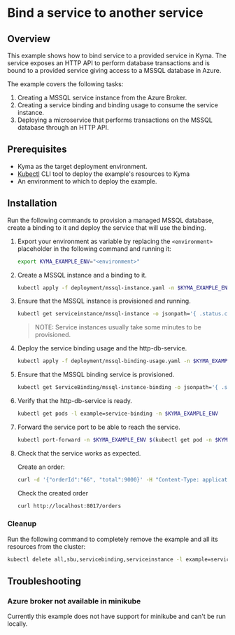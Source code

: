 # Bind a service to another service

## Overview

This example shows how to bind service to a provided service in Kyma.
The service exposes an HTTP API to perform database transactions and is bound to a provided service giving access to a MSSQL database in Azure.

The example covers the following tasks:

1. Creating a MSSQL service instance from the Azure Broker.
2. Creating a service binding and binding usage to consume the service instance.
3. Deploying a microservice that performs transactions on the MSSQL database through an HTTP API.

## Prerequisites

- Kyma as the target deployment environment.
- [Kubectl](https://kubernetes.io/docs/tasks/tools/install-kubectl/) CLI tool to deploy the example's resources to Kyma
- An environment to which to deploy the example.

## Installation

Run the following commands to provision a managed MSSQL database, create a binding to it and deploy the service that will use the binding.

1. Export your environment as variable by replacing the `<environment>` placeholder in the following command and running it:
    ```bash
    export KYMA_EXAMPLE_ENV="<environment>"
    ```

2. Create a MSSQL instance and a binding to it.
    ```bash
    kubectl apply -f deployment/mssql-instance.yaml -n $KYMA_EXAMPLE_ENV
    ```

3. Ensure that the MSSQL instance is provisioned and running.
    ```bash
    kubectl get serviceinstance/mssql-instance -o jsonpath='{ .status.conditions[0].reason }' -n $KYMA_EXAMPLE_ENV
    ```
    > NOTE: Service instances usually take some minutes to be provisioned.

4. Deploy the service binding usage and the http-db-service.
    ```bash
    kubectl apply -f deployment/mssql-binding-usage.yaml -n $KYMA_EXAMPLE_ENV
    ```

5. Ensure that the MSSQL binding service is provisioned.
    ```bash
    kubectl get ServiceBinding/mssql-instance-binding -o jsonpath='{ .status.conditions[0].reason }' -n $KYMA_EXAMPLE_ENV
    ```
6. Verify that the http-db-service is ready.
    ```bash
    kubectl get pods -l example=service-binding -n $KYMA_EXAMPLE_ENV
    ```

7. Forward the service port to be able to reach the service.
    ```bash
    kubectl port-forward -n $KYMA_EXAMPLE_ENV $(kubectl get pod -n $KYMA_EXAMPLE_ENV -l example=service-binding | grep http-db-service | awk '{print $1}') 8017
    ```
8. Check that the service works as expected.
    
    Create an order:
    ```bash
    curl -d '{"orderId":"66", "total":9000}' -H "Content-Type: application/json" -X POST http://localhost:8017/orders
    ```
    Check the created order
    ```bash
    curl http://localhost:8017/orders
    ```

### Cleanup

Run the following command to completely remove the example and all its resources from the cluster:

```bash
kubectl delete all,sbu,servicebinding,serviceinstance -l example=service-binding -n $KYMA_EXAMPLE_ENV
```

## Troubleshooting

### Azure broker not available in minikube

Currently this example does not have support for minikube and can't be run locally.